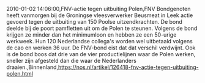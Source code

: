2010-01-02 14:06:00,FNV-actie tegen uitbuiting Polen,FNV Bondgenoten heeft vanmorgen bij de Groningse vleesverwerker Beusmeat in Leek actie gevoerd tegen de uitbuiting van 150 Poolse uitzendkrachten. De bond deelde bij de poort pamfletten uit om de Polen te steunen. Volgens de bond krijgen ze minder dan het minimumloon en hebben ze een 50-urige werkweek. Hun 120 Nederlandse collega's worden wel uitbetaald volgens de cao en werken 36 uur. De FNV-bond eist dat dat verschil verdwijnt. Ook is de bond boos dat drie van de vier productielijnen waar de Polen werken, sneller zijn afgesteld dan die waar de Nederlanders draaien.,Binnenland,https://nos.nl/artikel/126418-fnv-actie-tegen-uitbuiting-polen.html